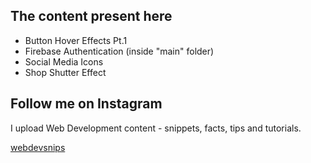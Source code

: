 ## The content present here 

- Button Hover Effects Pt.1
- Firebase Authentication (inside "main" folder)
- Social Media Icons
- Shop Shutter Effect

## Follow me on Instagram

I upload Web Development content - snippets, facts, tips and tutorials.

[webdevsnips](https://www.instagram.com/webdevsnips/?hl=en)
